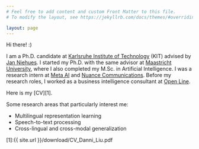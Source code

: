 ```yaml
---
# Feel free to add content and custom Front Matter to this file.
# To modify the layout, see https://jekyllrb.com/docs/themes/#overriding-theme-defaults

layout: page
---
```


Hi there! :)


I am a Ph.D. candidate at [Karlsruhe Institute of Technology](https://www.kit.edu/english/index.php) (KIT) advised by [Jan Niehues](https://ai4lt.iar.kit.edu/english/21_92.php). I started my Ph.D. with the same advisor at [Maastricht University](https://www.maastrichtuniversity.nl/research/department-advanced-computing-sciences), where I also completed my M.Sc. in Artificial Intelligence. I was a research intern at [Meta AI](https://ai.meta.com/) and [Nuance Communications](https://www.nuance.com/index.html). Before my research roles, I worked as a business intelligence consultant at [Open Line](https://openline.nl/).

Here is my [CV][1].

Some research areas that particularly interest me:
- Multilingual representation learning
- Speech-to-text processing
- Cross-lingual and cross-modal generalization

[1]:{{ site.url }}/download/CV_Danni_Liu.pdf

